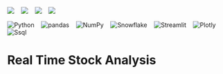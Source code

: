 
<img src="https://img.shields.io/badge/python%20-%2314354C.svg?&style=for-the-badge&logo=python&logoColor=white"/>  &nbsp;&nbsp; <img src="https://img.shields.io/badge/pandas%20-%23150458.svg?&style=for-the-badge&logo=pandas&logoColor=white" /> &nbsp;&nbsp; <img src="https://img.shields.io/badge/numpy%20-%23013243.svg?&style=for-the-badge&logo=numpy&logoColor=white" />  &nbsp;&nbsp; <img src ="https://img.shields.io/badge/SQL-%2307405e.svg?&style=for-the-badge&logo=sqlite&logoColor=white"/>


![Python](https://a11ybadges.com/badge?logo=python) &nbsp;&nbsp; ![pandas](https://a11ybadges.com/badge?logo=pandas) &nbsp;&nbsp; ![NumPy](https://a11ybadges.com/badge?logo=numpy) &nbsp;&nbsp; ![Snowflake](https://a11ybadges.com/badge?logo=snowflake) &nbsp;&nbsp; ![Streamlit](https://a11ybadges.com/badge?logo=streamlit) &nbsp;&nbsp; ![Plotly](https://a11ybadges.com/badge?logo=plotly) &nbsp;&nbsp; ![Ssql](https://a11ybadges.com/badge?logo=svg)
# Real Time Stock Analysis
